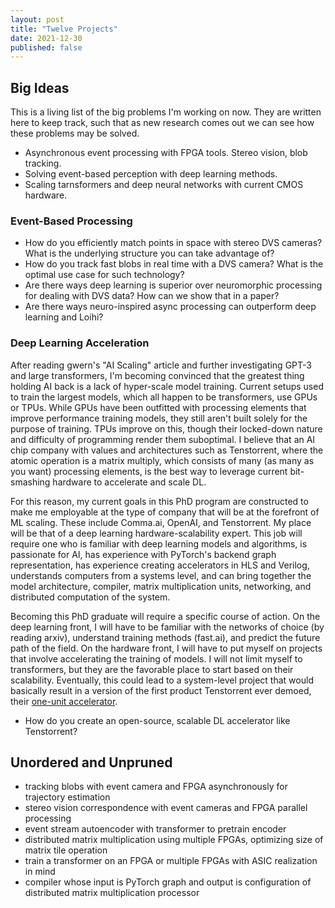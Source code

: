 ```yaml
---
layout: post
title: "Twelve Projects"
date: 2021-12-30
published: false
---
```


## Big Ideas
This is a living list of the big problems I'm working on now. They are written here to keep track, such that as new research comes out we can see how these problems may be solved.

- Asynchronous event processing with FPGA tools. Stereo vision, blob tracking.
- Solving event-based perception with deep learning methods.
- Scaling tarnsformers and deep neural networks with current CMOS hardware.

### Event-Based Processing
- How do you efficiently match points in space with stereo DVS cameras? What is the underlying structure you can take advantage of?
- How do you track fast blobs in real time with a DVS camera? What is the optimal use case for such technology?
- Are there ways deep learning is superior over neuromorphic processing for dealing with DVS data? How can we show that in a paper?
- Are there ways neuro-inspired async processing can outperform deep learning and Loihi?

### Deep Learning Acceleration
After reading gwern's "AI Scaling" article and further investigating GPT-3 and large transformers, I'm becoming convinced that the greatest thing holding AI back is a lack of hyper-scale model training. Current setups used to train the largest models, which all happen to be transformers, use GPUs or TPUs. While GPUs have been outfitted with processing elements that improve performance training models, they still aren't built solely for the purpose of training. TPUs improve on this, though their locked-down nature and difficulty of programming render them suboptimal. I believe that an AI chip company with values and architectures such as Tenstorrent, where the atomic operation is a matrix multiply, which consists of many (as many as you want) processing elements, is the best way to leverage current bit-smashing hardware to accelerate and scale DL. 

For this reason, my current goals in this PhD program are constructed to make me employable at the type of company that will be at the forefront of ML scaling. These include Comma.ai, OpenAI, and Tenstorrent. My place will be that of a deep learning hardware-scalability expert. This job will require one who is familiar with deep learning models and algorithms, is passionate for AI, has experience with PyTorch's backend graph representation, has experience creating accelerators in HLS and Verilog, understands computers from a systems level, and can bring together the model architecture, compiler, matrix multiplication units, networking, and distributed computation of the system. 

Becoming this PhD graduate will require a specific course of action. On the deep learning front, I will have to be familiar with the networks of choice (by reading arxiv), understand training methods (fast.ai), and predict the future path of the field. On the hardware front, I will have to put myself on projects that involve accelerating the training of models. I will not limit myself to transformers, but they are the favorable place to start based on their scalability. Eventually, this could lead to a system-level project that would basically result in a version of the first product Tenstorrent ever demoed, their [one-unit accelerator](https://images.anandtech.com/doci/16709/3%20-%20HotChips2020_FPGA_Tenstorrent-v01-page-027.jpg). 

- How do you create an open-source, scalable DL accelerator like Tenstorrent?


### 
## Unordered and Unpruned
- tracking blobs with event camera and FPGA asynchronously for trajectory estimation
- stereo vision correspondence with event cameras and FPGA parallel processing
- event stream autoencoder with transformer to pretrain encoder
- distributed matrix multiplication using multiple FPGAs, optimizing size of matrix tile operation
- train a transformer on an FPGA or multiple FPGAs with ASIC realization in mind
- compiler whose input is PyTorch graph and output is configuration of distributed matrix multiplication processor
